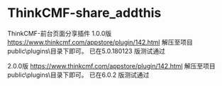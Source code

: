 # ThinkCMF-share_addthis
ThinkCMF-前台页面分享插件
1.0.0版 
https://www.thinkcmf.com/appstore/plugin/142.html
解压至项目public\plugins\目录下即可。
已在5.0.180123 版测试通过

2.0.0版 
https://www.thinkcmf.com/appstore/plugin/142.html
解压至项目public\plugins\目录下即可。
已在6.0.2 版测试通过